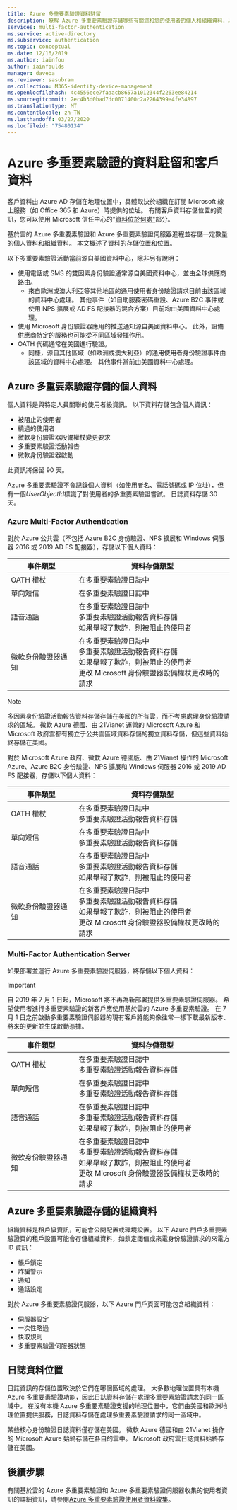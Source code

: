 ```yaml
---
title: Azure 多重要素驗證資料駐留
description: 瞭解 Azure 多重要素驗證存儲哪些有關您和您的使用者的個人和組織資料，以及源國家/地區內仍保留哪些資料。
services: multi-factor-authentication
ms.service: active-directory
ms.subservice: authentication
ms.topic: conceptual
ms.date: 12/16/2019
ms.author: iainfou
author: iainfoulds
manager: daveba
ms.reviewer: sasubram
ms.collection: M365-identity-device-management
ms.openlocfilehash: 4c4556ece7faaacb8657a1012344f2263ee84214
ms.sourcegitcommit: 2ec4b3d0bad7dc0071400c2a2264399e4fe34897
ms.translationtype: MT
ms.contentlocale: zh-TW
ms.lasthandoff: 03/27/2020
ms.locfileid: "75480134"
---
```

# <a name="data-residency-and-customer-data-for-azure-multi-factor-authentication"></a>Azure 多重要素驗證的資料駐留和客戶資料

客戶資料由 Azure AD 存儲在地理位置中，具體取決於組織在訂閱 Microsoft 線上服務（如 Office 365 和 Azure）時提供的位址。 有關客戶資料存儲位置的資訊，您可以使用 Microsoft 信任中心的"[資料位於何處"](https://www.microsoft.com/trustcenter/privacy/where-your-data-is-located)部分。

基於雲的 Azure 多重要素驗證和 Azure 多重要素驗證伺服器進程並存儲一定數量的個人資料和組織資料。 本文概述了資料的存儲位置和位置。

以下多重要素驗證活動當前源自美國資料中心，除非另有說明：

* 使用電話或 SMS 的雙因素身份驗證通常源自美國資料中心，並由全球供應商路由。
    * 來自歐洲或澳大利亞等其他地區的通用使用者身份驗證請求目前由該區域的資料中心處理。 其他事件（如自助服務密碼重設、Azure B2C 事件或使用 NPS 擴展或 AD FS 配接器的混合方案）目前均由美國資料中心處理。
* 使用 Microsoft 身份驗證器應用的推送通知源自美國資料中心。 此外，設備供應商特定的服務也可能從不同區域發揮作用。
* OATH 代碼通常在美國進行驗證。
    * 同樣，源自其他區域（如歐洲或澳大利亞）的通用使用者身份驗證事件由該區域的資料中心處理。 其他事件當前由美國資料中心處理。

## <a name="personal-data-stored-by-azure-multi-factor-authentication"></a>Azure 多重要素驗證存儲的個人資料

個人資料是與特定人員關聯的使用者級資訊。 以下資料存儲包含個人資訊：

* 被阻止的使用者
* 繞過的使用者
* 微軟身份驗證器設備權杖變更要求
* 多重要素驗證活動報告
* 微軟身份驗證器啟動

此資訊將保留 90 天。

Azure 多重要素驗證不會記錄個人資料（如使用者名、電話號碼或 IP 位址），但有一個*UserObjectId*標識了對使用者的多重要素驗證嘗試。 日誌資料存儲 30 天。

### <a name="azure-multi-factor-authentication"></a>Azure Multi-Factor Authentication

對於 Azure 公共雲（不包括 Azure B2C 身份驗證、NPS 擴展和 Windows 伺服器 2016 或 2019 AD FS 配接器），存儲以下個人資料：

| 事件類型                           | 資料存儲類型 |
|--------------------------------------|-----------------|
| OATH 權杖                           | 在多重要素驗證日誌中     |
| 單向短信                          | 在多重要素驗證日誌中     |
| 語音通話                           | 在多重要素驗證日誌中<br />多重要素驗證活動報告資料存儲<br />如果舉報了欺詐，則被阻止的使用者 |
| 微軟身份驗證器通知 | 在多重要素驗證日誌中<br />多重要素驗證活動報告資料存儲<br />如果舉報了欺詐，則被阻止的使用者<br />更改 Microsoft 身份驗證器設備權杖更改時的請求 |

> [!NOTE]
> 多因素身份驗證活動報告資料存儲存儲在美國的所有雲，而不考慮處理身份驗證請求的區域。 微軟 Azure 德國、由 21Vianet 運營的 Microsoft Azure 和 Microsoft 政府雲都有獨立于公共雲區域資料存儲的獨立資料存儲，但這些資料始終存儲在美國。

對於 Microsoft Azure 政府、微軟 Azure 德國版、由 21Vianet 操作的 Microsoft Azure、Azure B2C 身份驗證、NPS 擴展和 Windows 伺服器 2016 或 2019 AD FS 配接器，存儲以下個人資料：

| 事件類型                           | 資料存儲類型 |
|--------------------------------------|-----------------|
| OATH 權杖                           | 在多重要素驗證日誌中<br />多重要素驗證活動報告資料存儲 |
| 單向短信                          | 在多重要素驗證日誌中<br />多重要素驗證活動報告資料存儲 |
| 語音通話                           | 在多重要素驗證日誌中<br />多重要素驗證活動報告資料存儲<br />如果舉報了欺詐，則被阻止的使用者 |
| 微軟身份驗證器通知 | 在多重要素驗證日誌中<br />多重要素驗證活動報告資料存儲<br />如果舉報了欺詐，則被阻止的使用者<br />更改 Microsoft 身份驗證器設備權杖更改時的請求 |

### <a name="multi-factor-authentication-server"></a>Multi-Factor Authentication Server

如果部署並運行 Azure 多重要素驗證伺服器，將存儲以下個人資料：

> [!IMPORTANT]
> 自 2019 年 7 月 1 日起，Microsoft 將不再為新部署提供多重要素驗證伺服器。 希望使用者進行多重要素驗證的新客戶應使用基於雲的 Azure 多重要素驗證。 在 7 月 1 日之前啟動多重要素驗證伺服器的現有客戶將能夠像往常一樣下載最新版本、將來的更新並生成啟動憑據。

| 事件類型                           | 資料存儲類型 |
|--------------------------------------|-----------------|
| OATH 權杖                           | 在多重要素驗證日誌中<br />多重要素驗證活動報告資料存儲 |
| 單向短信                          | 在多重要素驗證日誌中<br />多重要素驗證活動報告資料存儲 |
| 語音通話                           | 在多重要素驗證日誌中<br />多重要素驗證活動報告資料存儲<br />如果舉報了欺詐，則被阻止的使用者 |
| 微軟身份驗證器通知 | 在多重要素驗證日誌中<br />多重要素驗證活動報告資料存儲<br />如果舉報了欺詐，則被阻止的使用者<br />更改 Microsoft 身份驗證器設備權杖更改時的請求 |

## <a name="organizational-data-stored-by-azure-multi-factor-authentication"></a>Azure 多重要素驗證存儲的組織資料

組織資料是租戶級資訊，可能會公開配置或環境設置。 以下 Azure 門戶多重要素驗證頁的租戶設置可能會存儲組織資料，如鎖定閾值或來電身份驗證請求的來電方 ID 資訊：

* 帳戶鎖定
* 詐騙警示
* 通知
* 通話設定

對於 Azure 多重要素驗證伺服器，以下 Azure 門戶頁面可能包含組織資料：

* 伺服器設定
* 一次性略過
* 快取規則
* 多重要素驗證伺服器狀態

## <a name="log-data-location"></a>日誌資料位置

日誌資訊的存儲位置取決於它們在哪個區域的處理。 大多數地理位置具有本機 Azure 多重要素驗證功能，因此日誌資料存儲在處理多重要素驗證請求的同一區域中。 在沒有本機 Azure 多重要素驗證支援的地理位置中，它們由美國和歐洲地理位置提供服務，日誌資料存儲在處理多重要素驗證請求的同一區域中。

某些核心身份驗證日誌資料僅存儲在美國。 微軟 Azure 德國和由 21Vianet 操作的 Microsoft Azure 始終存儲在各自的雲中。 Microsoft 政府雲日誌資料始終存儲在美國。

## <a name="next-steps"></a>後續步驟

有關基於雲的 Azure 多重要素驗證和 Azure 多重要素驗證伺服器收集的使用者資訊的詳細資訊，請參閱[Azure 多重要素驗證使用者資料收集](howto-mfa-reporting-datacollection.md)。
